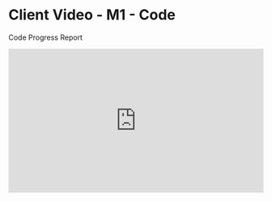 # Client Video - M1 - Code

Code Progress Report 

<div style="position: relative; padding-bottom: 56.25%; height: 0;"><iframe style="position: absolute; top: 0; left: 0; width: 100%; height: 100%; border: 0;" src="https://tella.video/alexs-video-9u55" allowfullscreen allowtransparency></iframe></div>